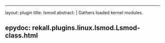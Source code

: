 
---
layout: plugin
title: lsmod
abstract: |
    Gathers loaded kernel modules.

epydoc: rekall.plugins.linux.lsmod.Lsmod-class.html
---
